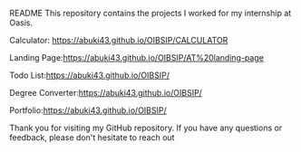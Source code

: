 README
This repository contains the projects I worked for my internship at Oasis.  

Calculator: https://abuki43.github.io/OIBSIP/CALCULATOR

Landing Page:https://abuki43.github.io/OIBSIP/AT%20landing-page

Todo List:https://abuki43.github.io/OIBSIP/

Degree Converter:https://abuki43.github.io/OIBSIP/

Portfolio:https://abuki43.github.io/OIBSIP/

Thank you for visiting my GitHub repository. If you have any questions or feedback, please don't hesitate to reach out

